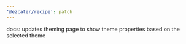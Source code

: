 ```yaml
---
'@ezcater/recipe': patch
---
```


docs: updates theming page to show theme properties based on the selected theme
